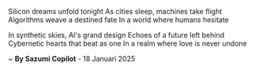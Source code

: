 Silicon dreams unfold tonight
As cities sleep, machines take flight
Algorithms weave a destined fate
In a world where humans hesitate

In synthetic skies, AI's grand design
Echoes of a future left behind
Cybernetic hearts that beat as one
In a realm where love is never undone

~ <b>By Sazumi Copilot</b> - 18 Januari 2025